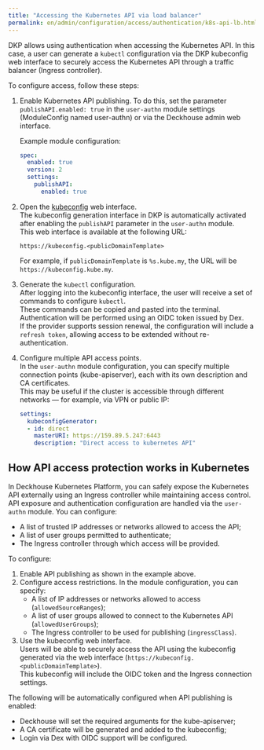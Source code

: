 ```yaml
---
title: "Accessing the Kubernetes API via load balancer"
permalink: en/admin/configuration/access/authentication/k8s-api-lb.html
---
```


DKP allows using authentication when accessing the Kubernetes API. In this case, a user can generate a `kubectl` configuration via the DKP kubeconfig web interface to securely access the Kubernetes API through a traffic balancer (Ingress controller).

To configure access, follow these steps:

1. Enable Kubernetes API publishing. To do this, set the parameter `publishAPI.enabled: true` in the `user-authn` module settings (ModuleConfig named user-authn) or via the Deckhouse admin web interface.

   Example module configuration:

   ```yaml
   spec:
     enabled: true
     version: 2
     settings:
       publishAPI:
         enabled: true
   ```

1. Open the [kubeconfig](../../../user/web/kubeconfig.html) web interface.  
   The kubeconfig generation interface in DKP is automatically activated after enabling the `publishAPI` parameter in the `user-authn` module.  
   This web interface is available at the following URL:

   ```console
   https://kubeconfig.<publicDomainTemplate>
   ```

   For example, if `publicDomainTemplate` is `%s.kube.my`, the URL will be `https://kubeconfig.kube.my`.

1. Generate the `kubectl` configuration.  
   After logging into the kubeconfig interface, the user will receive a set of commands to configure `kubectl`.  
   These commands can be copied and pasted into the terminal.  
   Authentication will be performed using an OIDC token issued by Dex.  
   If the provider supports session renewal, the configuration will include a `refresh token`, allowing access to be extended without re-authentication.

1. Configure multiple API access points.  
   In the `user-authn` module configuration, you can specify multiple connection points (kube-apiserver), each with its own description and CA certificates.  
   This may be useful if the cluster is accessible through different networks — for example, via VPN or public IP:

   ```yaml
   settings:
     kubeconfigGenerator:
     - id: direct
       masterURI: https://159.89.5.247:6443
       description: "Direct access to kubernetes API"
   ```

## How API access protection works in Kubernetes

In Deckhouse Kubernetes Platform, you can safely expose the Kubernetes API externally using an Ingress controller while maintaining access control.  
API exposure and authentication configuration are handled via the `user-authn` module. You can configure:

- A list of trusted IP addresses or networks allowed to access the API;
- A list of user groups permitted to authenticate;
- The Ingress controller through which access will be provided.

To configure:

1. Enable API publishing as shown in the example above.
1. Configure access restrictions. In the module configuration, you can specify:
   - A list of IP addresses or networks allowed to access (`allowedSourceRanges`);
   - A list of user groups allowed to connect to the Kubernetes API (`allowedUserGroups`);
   - The Ingress controller to be used for publishing (`ingressClass`).
1. Use the kubeconfig web interface.  
   Users will be able to securely access the API using the kubeconfig generated via the web interface (`https://kubeconfig.<publicDomainTemplate>`).  
   This kubeconfig will include the OIDC token and the Ingress connection settings.

The following will be automatically configured when API publishing is enabled:

- Deckhouse will set the required arguments for the kube-apiserver;
- A CA certificate will be generated and added to the kubeconfig;
- Login via Dex with OIDC support will be configured.
